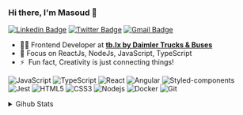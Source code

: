 ### Hi there, I'm Masoud 👋

[![Linkedin Badge](https://img.shields.io/badge/-LinkedIn-blue?style=flat-square&logo=Linkedin&logoColor=white&link=https://www.linkedin.com/in/masoud-soleymani/)](https://www.linkedin.com/in/masoud-soleymani/)
[![Twitter Badge](https://img.shields.io/badge/-Twitter-blue?style=flat-square&logo=Twitter&logoColor=white&link=https://twitter.com/MasoudSolm/)](https://twitter.com/MasoudSolm/)
[![Gmail Badge](https://img.shields.io/badge/-Gmail-c14438?style=flat-square&logo=Gmail&logoColor=white&link=mailto:msoolymani@gmail.com)](mailto:msoolymani@gmail.com)

- 👨‍💻 Frontend Developer at [**tb.lx by Daimler Trucks & Buses**](https://tblx.io) 
- 🌱 Focus on ReactJs, NodeJs, JavaScript, TypeScript
- ⚡  &nbsp;Fun fact, Creativity is just connecting things!

![JavaScript](https://img.shields.io/badge/-javascript-black?style=flat-square&logo=javascript)
![TypeScript](https://img.shields.io/badge/-TypeScript-black?style=flat-square&logo=typescript)
![React](https://img.shields.io/badge/-React-black?style=flat-square&logo=react)
![Angular](https://img.shields.io/badge/-Angular-black?style=flat-square&logo=angular&logoColor=DD0031)
![Styled-components](https://img.shields.io/badge/-Styled%20Components-black?style=flat-square&logo=styled-components)
![Jest](https://img.shields.io/badge/-Jest-black?style=flat-square&logo=jest)
![HTML5](https://img.shields.io/badge/-HTML5-black?style=flat-square&logo=html5&logoColor=white)
![CSS3](https://img.shields.io/badge/-CSS3-black?style=flat-square&logo=css3)
![Nodejs](https://img.shields.io/badge/-Nodejs-black?style=flat-square&logo=Node.js)
![Docker](https://img.shields.io/badge/-Docker-black?style=flat-square&logo=docker)
![Git](https://img.shields.io/badge/-Git-black?style=flat-square&logo=git)

 <details>
 <summary>Gihub Stats</summary>
 <img align="left" alt="masoudsoleymani Github Stats" src="https://github-readme-stats.vercel.app/api?username=masoudsoleymani&show_icons=true&hide_border">
 </details>
